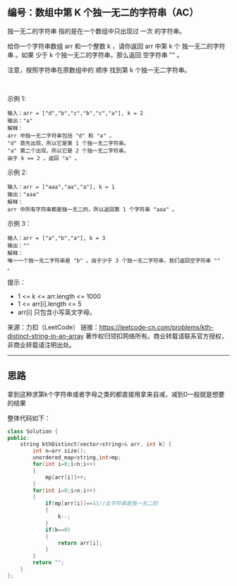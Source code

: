 ## 编号：数组中第 K 个独一无二的字符串（AC）

独一无二的字符串 指的是在一个数组中只出现过 一次 的字符串。

给你一个字符串数组 arr 和一个整数 k ，请你返回 arr 中第 k 个 独一无二的字符串 。如果 少于 k 个独一无二的字符串，那么返回 空字符串 "" 。

注意，按照字符串在原数组中的 顺序 找到第 k 个独一无二字符串。

 

示例 1:
```
输入：arr = ["d","b","c","b","c","a"], k = 2
输出："a"
解释：
arr 中独一无二字符串包括 "d" 和 "a" 。
"d" 首先出现，所以它是第 1 个独一无二字符串。
"a" 第二个出现，所以它是 2 个独一无二字符串。
由于 k == 2 ，返回 "a" 。
```
示例 2:
```
输入：arr = ["aaa","aa","a"], k = 1
输出："aaa"
解释：
arr 中所有字符串都是独一无二的，所以返回第 1 个字符串 "aaa" 。
```
示例 3：
```
输入：arr = ["a","b","a"], k = 3
输出：""
解释：
唯一一个独一无二字符串是 "b" 。由于少于 3 个独一无二字符串，我们返回空字符串 "" 。 
```
提示：

* 1 <= k <= arr.length <= 1000
* 1 <= arr[i].length <= 5
* arr[i] 只包含小写英文字母。

来源：力扣（LeetCode）
链接：https://leetcode-cn.com/problems/kth-distinct-string-in-an-array
著作权归领扣网络所有。商业转载请联系官方授权，非商业转载请注明出处。

---
## 思路

拿到这种求第k个字符串或者字母之类的都直接用拿来自减，减到0一般就是想要的结果

整体代码如下：
```c++
class Solution {
public:
    string kthDistinct(vector<string>& arr, int k) {
        int n=arr.size();
        unordered_map<string,int>mp;
        for(int i=0;i<n;i++)
        {
            mp[arr[i]]++;
        }
        for(int i=0;i<n;i++)
        {
            if(mp[arr[i]]==1)//此字符串是独一无二的
            {
                k--;
            }
            if(k==0)
            {
                return arr[i];
            }
        }
        return "";
    }
};
```
